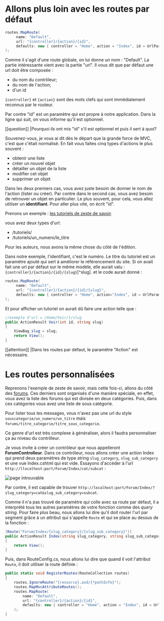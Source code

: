 # Allons plus loin avec les routes par défaut

```csharp
routes.MapRoute(
     name: "Default",
     url: "{controller}/{action}/{id}",
     defaults: new { controller = "Home", action = "Index", id = UrlParameter.Optional }
);
```
Comme il s'agit d'une route globale, on lui donne un nom : "Default".
La partie intéressante vient avec la partie "url". Il vous dit que par défaut une url doit être composée :

- du nom du contrôleur;
- du nom de l'action;
- d'un id

`{controller}` et `{action}` sont des mots clefs qui sont immédiatement reconnus par le routeur.

Par contre "id" est un paramètre qui est propre à notre application.
Dans la ligne qui suit, on vous informe qu'il est optionnel.

[[question]]
|Pourquoi ils ont mis "id" s'il est optionnel et puis il sert à quoi?

Souvenez-vous, je vous ai dit dès le départ que la grande force de MVC, c'est que c'était normalisé.
En fait vous faites cinq types d'actions le plus souvent :

- obtenir une liste
- créer un nouvel objet
- détailler un objet de la liste
- modifier cet objet
- supprimer un objet

Dans les deux premiers cas, vous avez juste besoin de donner le nom de l'action (lister ou créer). Par contre dans le second cas, vous avez besoin de retrouver un objet en particulier. Le plus souvent, pour cela, vous allez utiliser un **identifiant**. Pour aller plus vite, on écrit "id".

Prenons un exemple : [les tutoriels de zeste de savoir](http://zestedesavoir.com/tutoriels).

vous avez deux types d'url:

- /tutoriels/
- /tutoriels/un_numero/le_titre

Pour les auteurs, nous avons la même chose du côté de l'édition.

Dans notre exemple, l'identifiant, c'est le numéro. Le titre du tutoriel est un paramètre ajouté qui sert à améliorer le référencement du site.
Si on avait fait une url par défaut sur le même modèle, elle aurait valu :
`{controller}/{action}/{id}/{slug}`[^slug].
et le code aurait donné :
```csharp
routes.MapRoute(
     name: "Default",
     url: "{controller}/{action}/{id}/{slug}",
     defaults: new { controller = "Home", action="Index", id = UrlParameter.Optional, slug = UrlParameter.Optional }
);
```
Et pour afficher un tutoriel on aurait dû faire une action telle que :

```csharp
//exemple d'url = /Home/Voir/1/slug
public ActionResult Voir(int id, string slug)
{
    ViewBag.slug = slug;
    return View();
}
```
[[attention]]
|Dans les routes par défaut, le paramètre "Action" est nécessaire.

# Les routes personnalisées

Reprenons l'exemple de zeste de savoir, mais cette fois-ci, allons du côté des [forums](http://zestedesavoir.com/forums).
Ces derniers sont organisés d'une manière spéciale, en effet, vous avez la liste des forums qui est divisée en deux catégories. Puis, dans ces catégories vous avez une liste de sous catégorie.

Pour lister tous les messages, vous n'avez pas une url du style `souscategorie/un_numero/un_titre` mais `forums/titre_categorie/titre_sous_categorie`.

Ce genre d'url est très complexe à généraliser, alors il faudra personnaliser ça au niveau du contrôleur.

Je vous invite à créer un contrôleur que nous appelleront **ForumControlleur**.
Dans ce contrôleur, nous allons créer une action Index qui prend deux paramètres de type string `slug_category`, `slug_sub_category` et une vue Index.cshtml qui est vide.
Essayons d'accéder à l'url `http://llocalhost:port/Forum/Index/cat/subcat` :

![page introuvable ](/media/galleries/304/afc625eb-3fd5-44fb-8f9c-759550cc5e37.png.960x960_q85.png)

Par contre, il est capable de trouver `http://localhost:port/Forum/Index/?slug_category=cat&slug_sub_category=subcat`.

Comme il n'a pas trouvé de paramètre qui colle avec sa route par défaut, il a interprété tous les autres paramètres de votre fonction comme des *query string*.
Pour faire plus beau, nous allons lui dire qu'il doit router l'url par segment grâce à un attribut qui s'appelle `Route` et qui se place au dessus de la fonction :
```csharp
[Route("Forum/Index/{slug_category}/{slug_sub_category}")]
public ActionResult Index(string slug_category, string slug_sub_category)
{
    return View();
}
```
Puis, dans RouteConfig.cs, nous allons lui dire que quand il voit l'attribut `Route`, il doit utiliser la route définie :
```csharp
public static void RegisterRoutes(RouteCollection routes)
{
    routes.IgnoreRoute("{resource}.axd/{*pathInfo}");
    routes.MapMvcAttributeRoutes();
    routes.MapRoute(
        name: "Default",
        url: "{controller}/{action}/{id}",
        defaults: new { controller = "Home", action = "Index", id = UrlParameter.Optional }
    );
}
```
